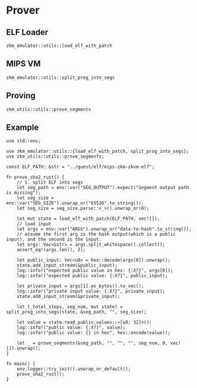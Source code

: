 # Prover

## ELF Loader

```zkm_emulator::utils::load_elf_with_patch```

## MIPS VM

```zkm_emulator::utils::split_prog_into_segs```

## Proving

```zkm_utils::utils::prove_segments```

## Example
```
use std::env;

use zkm_emulator::utils::{load_elf_with_patch, split_prog_into_segs};
use zkm_utils::utils::prove_segments;

const ELF_PATH: &str = "../guest/elf/mips-zkm-zkvm-elf";

fn prove_sha2_rust() {
    // 1. split ELF into segs
    let seg_path = env::var("SEG_OUTPUT").expect("Segment output path is missing");
    let seg_size = env::var("SEG_SIZE").unwrap_or("65536".to_string());
    let seg_size = seg_size.parse::<_>().unwrap_or(0);

    let mut state = load_elf_with_patch(ELF_PATH, vec![]);
    // load input
    let args = env::var("ARGS").unwrap_or("data-to-hash".to_string());
    // assume the first arg is the hash output(which is a public input), and the second is the input.
    let args: Vec<&str> = args.split_whitespace().collect();
    assert_eq!(args.len(), 2);

    let public_input: Vec<u8> = hex::decode(args[0]).unwrap();
    state.add_input_stream(&public_input);
    log::info!("expected public value in hex: {:X?}", args[0]);
    log::info!("expected public value: {:X?}", public_input);

    let private_input = args[1].as_bytes().to_vec();
    log::info!("private input value: {:X?}", private_input);
    state.add_input_stream(&private_input);

    let (_total_steps, seg_num, mut state) = split_prog_into_segs(state, &seg_path, "", seg_size);

    let value = state.read_public_values::<[u8; 32]>();
    log::info!("public value: {:X?}", value);
    log::info!("public value: {} in hex", hex::encode(value));

    let _ = prove_segments(&seg_path, "", "", "", seg_num, 0, vec![]).unwrap();
}

fn main() {
    env_logger::try_init().unwrap_or_default();
    prove_sha2_rust();
}

```